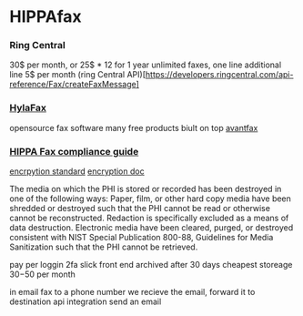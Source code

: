 # HIPPAfax



### Ring Central
30$ per month, or 25$ * 12 for 1 year
unlimited faxes, one line
additional line 5$ per month
(ring Central API)[https://developers.ringcentral.com/api-reference/Fax/createFaxMessage]

### [HylaFax](https://www.hylafax.org/)
opensource fax software
many free products biult on top
[avantfax](https://sourceforge.net/projects/avantfax/)

### [HIPPA Fax compliance guide](https://hipaafaxguide.com/hipaa-fax-compliance-guide/)
[encrpytion standard](https://www.hhs.gov/hipaa/for-professionals/breach-notification/guidance/index.html)
[encryption doc](https://nvlpubs.nist.gov/nistpubs/Legacy/SP/nistspecialpublication800-111.pdf)

The media on which the PHI is stored or recorded has been destroyed in one of the following ways:
Paper, film, or other hard copy media have been shredded or destroyed such that the PHI cannot be read or otherwise cannot be reconstructed. Redaction is specifically excluded as a means of data destruction.
Electronic media have been cleared, purged, or destroyed consistent with NIST Special Publication 800-88, Guidelines for Media Sanitization such that the PHI cannot be retrieved.

pay per loggin
2fa
slick front end
archived after 30 days
cheapest storeage
30$-50$ per month

in email
fax to a phone number
we recieve the email, forward it to destination
api integration send an email